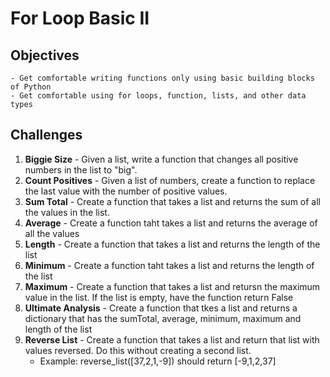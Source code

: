 # For Loop Basic II

## Objectives
    - Get comfortable writing functions only using basic building blocks of Python
    - Get comfortable using for loops, function, lists, and other data types

## Challenges
1. __Biggie Size__ - Given a list, write a function that changes all positive numbers in the list to "big".
2. __Count Positives__ - Given a list of numbers, create a function to replace the last value with the number of positive values.
3. __Sum Total__ - Create a function that takes a list and returns the sum of all the values in the list.
4. __Average__ - Create a function taht takes a list and returns the average of all the values
5. __Length__ - Create a function that takes a list and returns the length of the list
6. __Minimum__ - Create a function taht takes a list and returns the length of the list
7. __Maximum__ - Create a function that takes a list and retursn the maximum value in the list. If the list is empty, have the function return False
8. __Ultimate Analysis__ - Create a function that tkes a list and returns a dictionary that has the sumTotal, average, minimum, maximum and length of the list
9. __Reverse List__ - Create a function that takes a list and return that list with values reversed. Do this without creating a second list.
    - Example: reverse_list([37,2,1,-9]) should return [-9,1,2,37]
